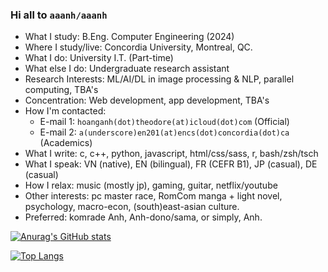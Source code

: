 ### Hi all to `aaanh/aaanh`

-   What I study: B.Eng. Computer Engineering (2024)
-   Where I study/live: Concordia University, Montreal, QC.
-   What I do: University I.T. (Part-time)
-   What else I do: Undergraduate research assistant
-   Research Interests: ML/AI/DL in image processing &amp; NLP, parallel computing, TBA's
-   Concentration: Web development, app development, TBA's
-   How I'm contacted:
    -   E-mail 1: `hoanganh(dot)theodore(at)icloud(dot)com` (Official)
    -   E-mail 2: `a(underscore)en201(at)encs(dot)concordia(dot)ca` (Academics)
-   What I write: c, c++, python, javascript, html/css/sass, r, bash/zsh/tsch
-   What I speak: VN (native), EN (bilingual), FR (CEFR B1), JP (casual), DE (casual)
-   How I relax: music (mostly jp), gaming, guitar, netflix/youtube
-   Other interests: pc master race, RomCom manga + light novel, psychology, macro-econ, (south)east-asian culture.
-   Preferred: komrade Anh, Anh-dono/sama, or simply, Anh.

[![Anurag's GitHub stats](https://github-readme-stats.vercel.app/api?username=aaanh&hide=prs,issues&theme=radical&show_icons=true)](https://github.com/anuraghazra/github-readme-stats)

[![Top Langs](https://github-readme-stats.vercel.app/api/top-langs/?username=aaanh&theme=radical&layout=compact&hide=jupyter%20notebook,html)](https://github.com/anuraghazra/github-readme-stats)
